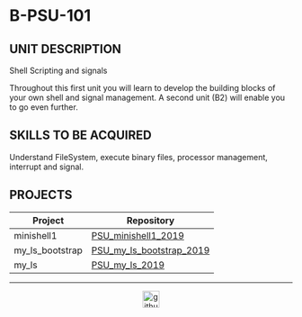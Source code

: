 # B-PSU-101

## UNIT DESCRIPTION

Shell Scripting and signals

Throughout this first unit you will learn to develop the building blocks of your own shell and signal management. A second unit (B2) will enable you to go even further.

## SKILLS TO BE ACQUIRED

Understand FileSystem, execute binary files, processor management, interrupt and signal.

## PROJECTS

| Project  | Repository |
| ------------- | ------------- |
| minishell1  | [PSU_minishell1_2019](./PSU_minishell1_2019)  |
| my_ls_bootstrap  | [PSU_my_ls_bootstrap_2019](./PSU_my_ls_bootstrap_2019)  |
| my_ls  | [PSU_my_ls_2019](./PSU_my_ls_2019)  |

---

<div align="center">

<a href="https://github.com/blacky-yg" target="_blank"><img src="https://cdn.jsdelivr.net/npm/simple-icons@3.0.1/icons/github.svg" alt="github.com" width="30"></a>

</div>